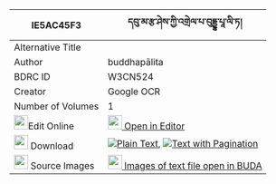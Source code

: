 |IE5AC45F3|དབུ་མ་རྩ་ཤེས་ཀྱི་འགྲེལ་པ་བུདྡྷ་པཱ་ལི་ཏ། 
| --- | --- 
|Alternative Title |
|Author| buddhapālita
|BDRC ID | W3CN524
|Creator | Google OCR
|Number of Volumes| 1
|<img width="25" src="https://img.icons8.com/color/25/000000/edit-property.png">Edit Online| [<img width="25" src="https://avatars.githubusercontent.com/u/45091458?s=200&v=4"> Open in Editor](http://editor.openpecha.org/IE5AC45F3)
|<img width="25" src="https://img.icons8.com/fluent/48/000000/download-2.png"/>  Download | [![](https://img.icons8.com/color/20/000000/txt.png)Plain Text](https://github.com/Openpecha/IE5AC45F3/releases/download/v1/uma_tsashe_sa_kyi_drelpa_buddh_plain_IE5AC45F3.zip), [![](https://img.icons8.com/color/20/000000/txt.png)Text with Pagination](https://github.com/Openpecha/IE5AC45F3/releases/download/v1/uma_tsashe_sa_kyi_drelpa_buddh_pages_IE5AC45F3.zip)
|<img width="25" src="https://img.icons8.com/plasticine/100/000000/pictures-folder.png"/>  Source Images | [<img width="25" src="https://library.bdrc.io/icons/BUDA-small.svg"> Images of text file open in BUDA](https://library.bdrc.io/show/bdr:W3CN524)